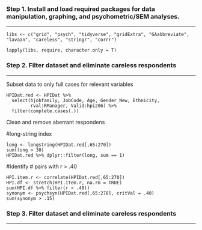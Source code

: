 ### Step 1. Install and load required packages for data manipulation, graphing, and psychometric/SEM analyses.
------
`libs <- c("grid", "psych", "tidyverse", "gridExtra", "GAabbreviate", "lavaan", "careless", "stringr", "corrr")`

`lapply(libs, require, character.only = T)`

### Step 2. Filter dataset and eliminate careless respondents
------

Subset data to only full cases for relevant variables

```Rouge
HPIDat.red <- HPIDat %>%
  select(hjobfamily, JobCode, Age, Gender_New, Ethnicity,
         rval:RManager, Valid:hpi206) %>%
  filter(complete.cases(.))
```
Clean and remove aberrant respondens

#long-string index
```Rouge
long <- longstring(HPIDat.red[,65:270])
sum(long > 30)
HPIDat.red %>% dplyr::filter(long, sum == 1)
```
#Identify # pairs with r > .40
```Rouge
HPI.item.r <- correlate(HPIDat.red[,65:270])
HPI.df <- stretch(HPI.item.r, na.rm = TRUE)
sum(HPI.df %>% filter(r > .40))
synonym <- psychsyn(HPIDat.red[,65:270], critVal = .40)
sum(synonym > .15)
```

### Step 3. Filter dataset and eliminate careless respondents
------
